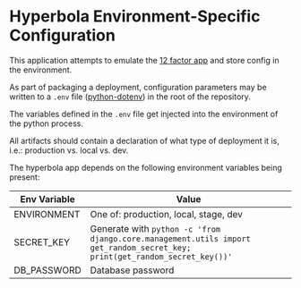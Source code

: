 # Hyperbola Environment-Specific Configuration

This application attempts to emulate the [12 factor app](https://12factor.net/config)
and store config in the environment.

As part of packaging a deployment, configuration parameters may be written to
a `.env` file ([python-dotenv](https://github.com/theskumar/python-dotenv))
in the root of the repository.

The variables defined in the `.env` file get injected into the environment of
the python process.

All artifacts should contain a declaration of what type of deployment it is,
i.e.: production vs. local vs. dev.

The hyperbola app depends on the following environment variables being
present:

| Env Variable | Value |
|-|-|
| ENVIRONMENT | One of: production, local, stage, dev |
| SECRET_KEY | Generate with `python -c 'from django.core.management.utils import get_random_secret_key; print(get_random_secret_key())'` |
| DB_PASSWORD | Database password |
